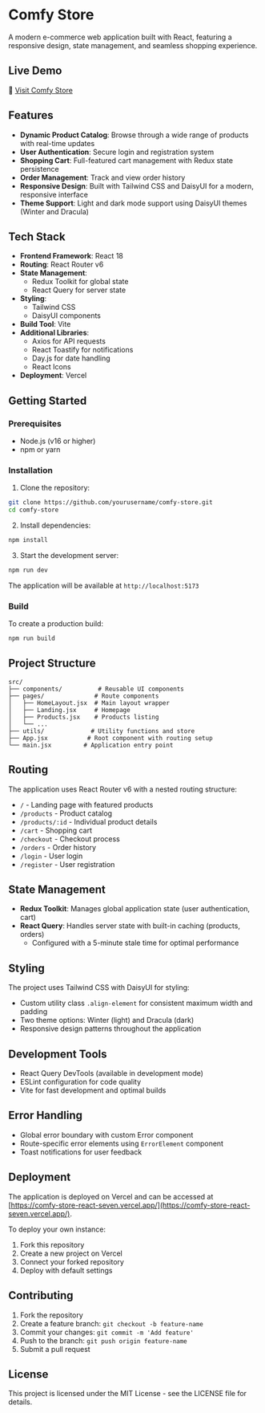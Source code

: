 # Comfy Store

A modern e-commerce web application built with React, featuring a responsive design, state management, and seamless shopping experience.

## Live Demo

🚀 [Visit Comfy Store](https://comfy-store-react-seven.vercel.app/)

## Features

- **Dynamic Product Catalog**: Browse through a wide range of products with real-time updates
- **User Authentication**: Secure login and registration system
- **Shopping Cart**: Full-featured cart management with Redux state persistence
- **Order Management**: Track and view order history
- **Responsive Design**: Built with Tailwind CSS and DaisyUI for a modern, responsive interface
- **Theme Support**: Light and dark mode support using DaisyUI themes (Winter and Dracula)

## Tech Stack

- **Frontend Framework**: React 18
- **Routing**: React Router v6
- **State Management**: 
  - Redux Toolkit for global state
  - React Query for server state
- **Styling**: 
  - Tailwind CSS
  - DaisyUI components
- **Build Tool**: Vite
- **Additional Libraries**:
  - Axios for API requests
  - React Toastify for notifications
  - Day.js for date handling
  - React Icons
- **Deployment**: Vercel

## Getting Started

### Prerequisites

- Node.js (v16 or higher)
- npm or yarn

### Installation

1. Clone the repository:
```bash
git clone https://github.com/yourusername/comfy-store.git
cd comfy-store
```

2. Install dependencies:
```bash
npm install
```

3. Start the development server:
```bash
npm run dev
```

The application will be available at `http://localhost:5173`

### Build

To create a production build:

```bash
npm run build
```

## Project Structure

```
src/
├── components/          # Reusable UI components
├── pages/              # Route components
│   ├── HomeLayout.jsx  # Main layout wrapper
│   ├── Landing.jsx     # Homepage
│   ├── Products.jsx    # Products listing
│   └── ...
├── utils/             # Utility functions and store
├── App.jsx           # Root component with routing setup
└── main.jsx         # Application entry point
```

## Routing

The application uses React Router v6 with a nested routing structure:

- `/` - Landing page with featured products
- `/products` - Product catalog
- `/products/:id` - Individual product details
- `/cart` - Shopping cart
- `/checkout` - Checkout process
- `/orders` - Order history
- `/login` - User login
- `/register` - User registration

## State Management

- **Redux Toolkit**: Manages global application state (user authentication, cart)
- **React Query**: Handles server state with built-in caching (products, orders)
  - Configured with a 5-minute stale time for optimal performance

## Styling

The project uses Tailwind CSS with DaisyUI for styling:

- Custom utility class `.align-element` for consistent maximum width and padding
- Two theme options: Winter (light) and Dracula (dark)
- Responsive design patterns throughout the application

## Development Tools

- React Query DevTools (available in development mode)
- ESLint configuration for code quality
- Vite for fast development and optimal builds

## Error Handling

- Global error boundary with custom Error component
- Route-specific error elements using `ErrorElement` component
- Toast notifications for user feedback

## Deployment

The application is deployed on Vercel and can be accessed at [https://comfy-store-react-seven.vercel.app/](https://comfy-store-react-seven.vercel.app/). 

To deploy your own instance:

1. Fork this repository
2. Create a new project on Vercel
3. Connect your forked repository
4. Deploy with default settings

## Contributing

1. Fork the repository
2. Create a feature branch: `git checkout -b feature-name`
3. Commit your changes: `git commit -m 'Add feature'`
4. Push to the branch: `git push origin feature-name`
5. Submit a pull request

## License

This project is licensed under the MIT License - see the LICENSE file for details.
